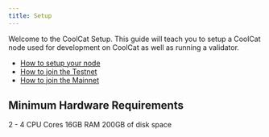 ```yaml
---
title: Setup
---
```


Welcome to the CoolCat Setup. This guide will teach you to setup a CoolCat node used for development on CoolCat as well as running a validator.

<YouWillLearn isChapter={true}>

- [How to setup your node](/build/setup/validator)
- [How to join the Testnet](/learn/start-a-new-react-project)
- [How to join the Mainnet](/learn/editor-setup)

</YouWillLearn>

## Minimum Hardware Requirements

2 - 4 CPU Cores
16GB RAM
200GB of disk space
